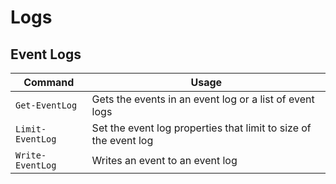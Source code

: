 # Logs

## Event Logs

| **Command** | **Usage** |
|-------------|-----------|
| `Get-EventLog` | Gets the events in an event log or a list of event logs |
| `Limit-EventLog` | Set the event log properties that limit to size of the event log |
| `Write-EventLog` | Writes an event to an event log |